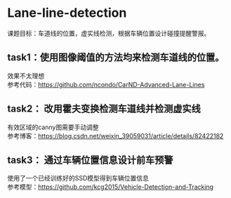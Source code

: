 # Lane-line-detection
课题目标：车道线的位置，虚实线检测，根据车辆位置设计碰撞提醒警报。

task1：使用图像阈值的方法均来检测车道线的位置。
-
效果不太理想<br>
参考代码：https://github.com/ncondo/CarND-Advanced-Lane-Lines

task2： 改用霍夫变换检测车道线并检测虚实线
-
有效区域的canny图需要手动调整<br>
参考博客：https://blog.csdn.net/weixin_39059031/article/details/82422182

task3： 通过车辆位置信息设计前车预警
-
使用了一个已经训练好的SSD模型得到车辆位置信息<br>
参考模型：https://github.com/kcg2015/Vehicle-Detection-and-Tracking
